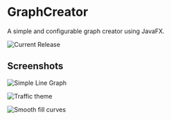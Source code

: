 # GraphCreator
A simple and configurable graph creator using JavaFX.

![Current Release](https://github.com/DrMerfy/GraphCreator/releases/tag/v0.3.9)



## Screenshots
![Simple Line Graph](GraphCreator/Demo/Screenshots/SimpleLineGraph.png?raw=true "Simple Line Graph")


![Traffic theme](GraphCreator/Demo/Screenshots/TrafficTheme.png?raw=true "Traffic Theme")


![Smooth fill curves](GraphCreator/Demo/Screenshots/SmoothFillCurve.png?raw=true "Smooth Fill Curve")

